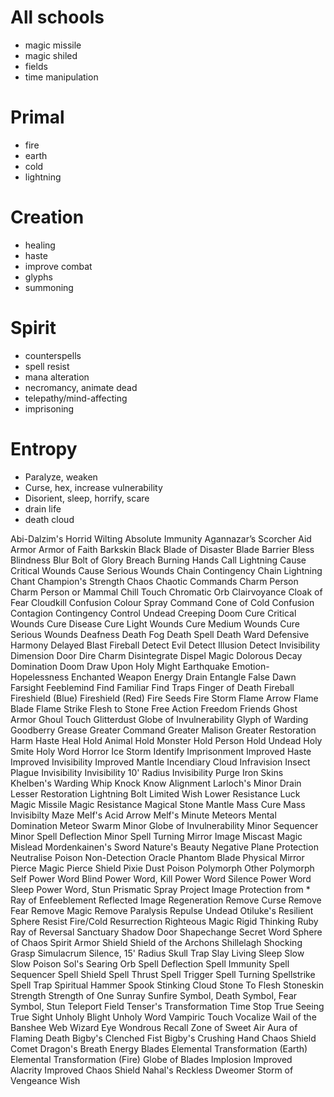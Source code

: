 # All schools
- magic missile
- magic shiled
- fields
- time manipulation

# Primal
- fire
- earth
- cold
- lightning

# Creation
- healing
- haste
- improve combat
- glyphs
- summoning

# Spirit
- counterspells
- spell resist
- mana alteration
- necromancy, animate dead
- telepathy/mind-affecting
- imprisoning

# Entropy
- Paralyze, weaken
- Curse, hex, increase vulnerability
- Disorient, sleep, horrify, scare
- drain life
- death cloud

Abi-Dalzim's Horrid Wilting
Absolute Immunity
Agannazar’s Scorcher
Aid
Armor
Armor of Faith
Barkskin
Black Blade of Disaster
Blade Barrier
Bless
Blindness
Blur
Bolt of Glory
Breach
Burning Hands
Call Lightning
Cause Critical Wounds
Cause Serious Wounds
Chain Contingency
Chain Lightning
Chant
Champion's Strength
Chaos
Chaotic Commands
Charm Person
Charm Person or Mammal
Chill Touch
Chromatic Orb
Clairvoyance
Cloak of Fear
Cloudkill
Confusion
Colour Spray
Command
Cone of Cold
Confusion
Contagion
Contingency
Control Undead
Creeping Doom
Cure Critical Wounds
Cure Disease
Cure Light Wounds
Cure Medium Wounds
Cure Serious Wounds
Deafness
Death Fog
Death Spell
Death Ward
Defensive Harmony
Delayed Blast Fireball
Detect Evil
Detect Illusion
Detect Invisibility
Dimension Door
Dire Charm
Disintegrate
Dispel Magic
Dolorous Decay
Domination
Doom
Draw Upon Holy Might
Earthquake
Emotion-Hopelessness
Enchanted Weapon
Energy Drain
Entangle
False Dawn
Farsight
Feeblemind
Find Familiar
Find Traps
Finger of Death
Fireball
Fireshield (Blue)
Fireshield (Red)
Fire Seeds
Fire Storm
Flame Arrow
Flame Blade
Flame Strike
Flesh to Stone
Free Action
Freedom
Friends
Ghost Armor
Ghoul Touch
Glitterdust
Globe of Invulnerability
Glyph of Warding
Goodberry
Grease
Greater Command
Greater Malison
Greater Restoration
Harm
Haste
Heal
Hold Animal
Hold Monster
Hold Person
Hold Undead
Holy Smite
Holy Word
Horror
Ice Storm
Identify
Imprisonment
Improved Haste
Improved Invisibility
Improved Mantle
Incendiary Cloud
Infravision
Insect Plague
Invisibility
Invisibility 10' Radius
Invisibility Purge
Iron Skins
Khelben's Warding Whip
Knock
Know Alignment
Larloch's Minor Drain
Lesser Restoration
Lightning Bolt
Limited Wish
Lower Resistance
Luck
Magic Missile
Magic Resistance
Magical Stone
Mantle
Mass Cure
Mass Invisibilty
Maze
Melf's Acid Arrow
Melf's Minute Meteors
Mental Domination
Meteor Swarm
Minor Globe of Invulnerability
Minor Sequencer
Minor Spell Deflection
Minor Spell Turning
Mirror Image
Miscast Magic
Mislead
Mordenkainen's Sword
Nature's Beauty
Negative Plane Protection
Neutralise Poison
Non-Detection
Oracle
Phantom Blade
Physical Mirror
Pierce Magic
Pierce Shield
Pixie Dust
Poison
Polymorph Other
Polymorph Self
Power Word Blind
Power Word, Kill
Power Word Silence
Power Word Sleep
Power Word, Stun
Prismatic Spray
Project Image
Protection from *
Ray of Enfeeblement
Reflected Image
Regeneration
Remove Curse
Remove Fear
Remove Magic
Remove Paralysis
Repulse Undead
Otiluke's Resilient Sphere
Resist Fire/Cold
Resurrection
Righteous Magic
Rigid Thinking
Ruby Ray of Reversal
Sanctuary
Shadow Door
Shapechange
Secret Word
Sphere of Chaos
Spirit Armor
Shield
Shield of the Archons
Shillelagh
Shocking Grasp
Simulacrum
Silence, 15' Radius
Skull Trap
Slay Living
Sleep
Slow
Slow Poison
Sol's Searing Orb
Spell Deflection
Spell Immunity
Spell Sequencer
Spell Shield
Spell Thrust
Spell Trigger
Spell Turning
Spellstrike
Spell Trap
Spiritual Hammer
Spook
Stinking Cloud
Stone To Flesh
Stoneskin
Strength
Strength of One
Sunray
Sunfire
Symbol, Death
Symbol, Fear
Symbol, Stun
Teleport Field
Tenser's Transformation
Time Stop
True Seeing
True Sight
Unholy Blight
Unholy Word
Vampiric Touch
Vocalize
Wail of the Banshee
Web
Wizard Eye
Wondrous Recall
Zone of Sweet Air
Aura of Flaming Death
Bigby's Clenched Fist
Bigby's Crushing Hand
Chaos Shield
Comet
Dragon's Breath
Energy Blades
Elemental Transformation (Earth)
Elemental Transformation (Fire)
Globe of Blades
Implosion
Improved Alacrity
Improved Chaos Shield
Nahal's Reckless Dweomer
Storm of Vengeance
Wish
